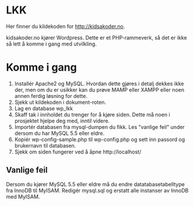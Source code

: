 # LKK

Her finner du kildekoden for http://kidsakoder.no.

kidsakoder.no kjører Wordpress. Dette er et PHP-rammeverk, så det er ikke så
lett å komme i gang med utvilkling.

# Komme i gang

1. Installér Apache2 og MySQL. Hvordan dette gjøres i detalj dekkes ikke der,
   men om du er usikker kan du prøve MAMP eller XAMPP eller noen annen ferdig
   løsning for dette.
2. Sjekk ut kildekoden i dokument-roten.
3. Lag en database wp_lkk
4. Skaff tak i innholdet du trenger for å kjøre siden. Dette må noen i
   prosjektet hjelpe deg med, inntil videre.
5. Importér databasen fra mysql-dumpen du fikk. Les "vanlige feil" under dersom
   du har MySQL 5.5 eller eldre.
6. Kopiér wp-config-sample.php til wp-config.php og sett inn passord og
   brukernavn til databasen.
7. Sjekk om siden fungerer ved å åpne http://localhost/

## Vanlige feil

Dersom du kjører MySQL 5.5 eller eldre må du endre datatabasetabelltype fra
InnoDB til MyISAM. Redigér mysql.sql og erstatt alle instanser av InnoDB med
MyISAM.
